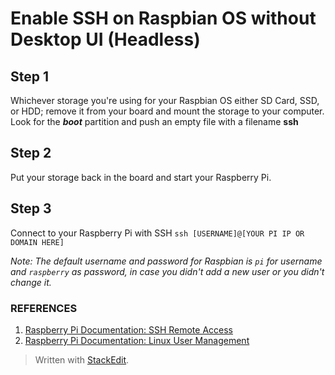 # Enable SSH on Raspbian OS without Desktop UI (Headless)

## Step 1
Whichever storage you're using for your Raspbian OS either SD Card, SSD, or HDD; remove it from your board and mount the storage to your computer. Look for the _**boot**_ partition and push an empty file with a filename **ssh**

## Step 2
Put your storage back in the board and start your Raspberry Pi.

## Step 3
Connect to your Raspberry Pi with SSH
`ssh [USERNAME]@[YOUR PI IP OR DOMAIN HERE]`

*Note: The default username and password for Raspbian is `pi` for username and `raspberry` as password, in case you didn't add a new user or you didn't change it.*

### REFERENCES

 1. [Raspberry Pi Documentation: SSH Remote Access](https://www.raspberrypi.org/documentation/remote-access/ssh/)
 2. [Raspberry Pi Documentation: Linux User Management](https://www.raspberrypi.org/documentation/linux/usage/users.md)

> Written with [StackEdit](https://stackedit.io/).
<!--stackedit_data:
eyJoaXN0b3J5IjpbMjM4NzU1ODAxLC01MDQ1NDU4OTIsODE4ND
k5ODg4XX0=
-->